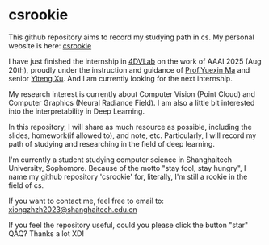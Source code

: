 # csrookie
This github repository aims to record my studying path in cs. My personal website is here: [csrookie](https://bearthesilly.github.io)

I have just finished the internship in [4DVLab](https://4dvlab.github.io/index.html) on the work of AAAI 2025 (Aug 20th), proudly under the instruction and guidance of [Prof.Yuexin Ma](https://yuexinma.me/aboutme.html) and senior [Yiteng Xu](https://github.com/yiteng-xu). And I am currently looking for the next internship. 

My research interest is currently about Computer Vision (Point Cloud) and Computer Graphics (Neural Radiance Field). I am also a little bit interested into the interpretability in Deep Learning. 

In this repository, I will share as much resource as possible, including the slides, homework(if allowed to), and note, etc. Particularly, I will record my path of studying and researching in the field of deep learning.  

I'm currently a student studying computer science in Shanghaitech University, Sophomore. Because of the motto "stay fool, stay hungry", I name my github repository 'csrookie' for, literally, I'm still a rookie in the field of cs. 

If you want to contact me, feel free to email to: xiongzhzh2023@shanghaitech.edu.cn

If you feel the repository useful, could you please click the button "star" QAQ? Thanks a lot XD!



